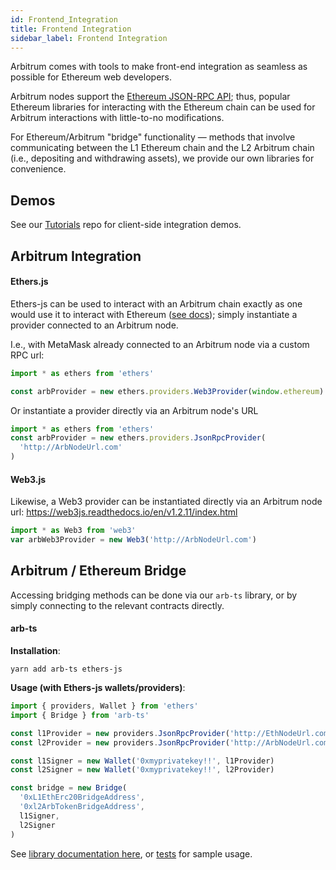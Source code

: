 ```yaml
---
id: Frontend_Integration
title: Frontend Integration
sidebar_label: Frontend Integration
---
```


Arbitrum comes with tools to make front-end integration as seamless as possible for Ethereum web developers.

Arbitrum nodes support the [Ethereum JSON-RPC API](https://eth.wiki/json-rpc/API); thus, popular Ethereum libraries for interacting with the Ethereum chain can be used for Arbitrum interactions with little-to-no modifications.

For Ethereum/Arbitrum "bridge" functionality — methods that involve communicating between the L1 Ethereum chain and the L2 Arbitrum chain (i.e., depositing and withdrawing assets), we provide our own libraries for convenience.

## Demos

See our [Tutorials](https://github.com/OffchainLabs/arbitrum-interop-quickstart/tree/final-review) repo for client-side integration demos.

## Arbitrum Integration

#### Ethers.js

Ethers-js can be used to interact with an Arbitrum chain exactly as one would use it to interact with Ethereum ([see docs](https://docs.ethers.io/v5/)); simply instantiate a provider connected to an Arbitrum node.

I.e., with MetaMask already connected to an Arbitrum node via a custom RPC url:

```ts
import * as ethers from 'ethers'

const arbProvider = new ethers.providers.Web3Provider(window.ethereum)
```

Or instantiate a provider directly via an Arbitrum node's URL

```ts
import * as ethers from 'ethers'
const arbProvider = new ethers.providers.JsonRpcProvider(
  'http://ArbNodeUrl.com'
)
```

#### Web3.js

Likewise, a Web3 provider can be instantiated directly via an Arbitrum node url:
https://web3js.readthedocs.io/en/v1.2.11/index.html

```ts
import * as Web3 from 'web3'
var arbWeb3Provider = new Web3('http://ArbNodeUrl.com')
```

## Arbitrum / Ethereum Bridge

Accessing bridging methods can be done via our `arb-ts` library, or by simply connecting to the relevant contracts directly.

#### arb-ts

**Installation**:

```
yarn add arb-ts ethers-js
```

**Usage (with Ethers-js wallets/providers)**:

```ts
import { providers, Wallet } from 'ethers'
import { Bridge } from 'arb-ts'

const l1Provider = new providers.JsonRpcProvider('http://EthNodeUrl.com')
const l2Provider = new providers.JsonRpcProvider('http://ArbNodeUrl.com')

const l1Signer = new Wallet('0xmyprivatekey!!', l1Provider)
const l2Signer = new Wallet('0xmyprivatekey!!', l2Provider)

const bridge = new Bridge(
  '0xL1EthErc20BridgeAddress',
  '0xl2ArbTokenBridgeAddress',
  l1Signer,
  l2Signer
)
```

See [library documentation here](https://arb-ts-docs.netlify.app/), or [tests](https://github.com/OffchainLabs/arbitrum/blob/develop/packages/arb-ts/integration_test/arb-bridge.test.ts) for sample usage.
